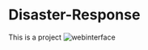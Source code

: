 # Disaster-Response
This is a project
![webinterface](https://user-images.githubusercontent.com/60517854/146954163-59f05216-608a-41ea-999c-c9b00dc56d25.png)
